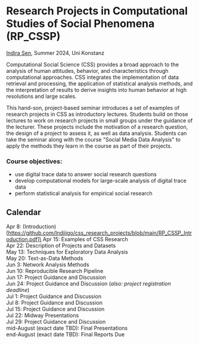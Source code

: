 # Research Projects in Computational Studies of Social Phenomena (RP_CSSP)

[Indira Sen](https://indiiigo.github.io/), Summer 2024, Uni Konstanz

Computational Social Science (CSS) provides a broad approach to the analysis of human attitudes, behavior, and characteristics through computational approaches. CSS integrates the implementation of data retrieval and processing, the application of statistical analysis methods, and the interpretation of results to derive insights into human behavior at high resolutions and large scales. 

This hand-son, project-based seminar introduces a set of examples of research projects in CSS as introductory lectures. Students build on those lectures to work on research projects in small groups under the guidance of the lecturer. These projects include the motivation of a research question, the design of a project to assess it, as well as data analysis. Students can take the seminar along with the course "Social Media Data Analysis" to apply the methods they learn in the course as part of their projects.

### Course objectives:
- use digital trace data to answer social research questions
- develop computational models for large-scale analysis of digital trace data
- perform statistical analysis for empirical social research

## Calendar

Apr 8: (Introduction)[https://github.com/Indiiigo/css_research_projects/blob/main/RP_CSSP_Introduction.pdf]\
Apr 15:	Examples of CSS Research\
Apr 22:	Description of Projects and Datasets\
May 13:	Techniques for Exploratory Data Analysis\
May 20:	Text-as-Data Methods\
Jun 3: Network Analysis Methods\
Jun 10:	Reproducible Research Pipeline\
Jun 17:	Project Guidance and Discussion\
Jun 24:	Project Guidance and Discussion (*also: project registration deadline*)\
Jul 1:	Project Guidance and Discussion\
Jul 8:	Project Guidance and Discussion\
Jul 15:	Project Guidance and Discussion\
Jul 22:	Midway Presentations\
Jul 29:	Project Guidance and Discussion\
mid-August (exact date TBD):	Final Presentations\
end-August (exact date TBD):	Final Reports Due
